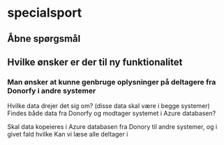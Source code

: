 # specialsport

## Åbne spørgsmål


## Hvilke ønsker er der til ny funktionalitet


### Man ønsker at kunne genbruge oplysninger på deltagere fra Donorfy i andre systemer

Hvilke data drejer det sig om? (disse data skal være i begge systemer)
Findes både data fra Donorfy og modtager systemet i Azure databasen?



Skal data kopeieres i Azure databasen fra Donory til andre systemer, og i givet fald hvilke
Kan vi læse alle deltager i 

